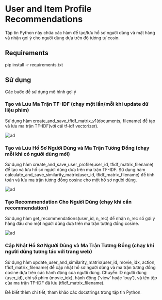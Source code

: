 # User and Item Profile Recommendations

Tập tin Python này chứa các hàm để tạo/lưu hồ sơ người dùng và mặt hàng và nhận gợi ý cho người dùng dựa trên độ tương tự cosin.

## Requirements

pip install -r requirements.txt

## Sử dụng

Các bước để sử dụng mô hình gợi ý

### Tạo và Lưu Ma Trận TF-IDF (chạy một lần/mỗi khi update dữ liệu phim)

Sử dụng hàm create_and_save_tfidf_matrix_v1(documents, filename) để tạo và lưu ma trận TF-IDF(với cái tf-idf vectorizer).

![ad](https://github.com/nhat2520/Letfnix/assets/161301206/05b2be77-5326-415e-91d5-a54f5f7d69de)

### Tạo và Lưu Hồ Sơ Người Dùng và Ma Trận Tương Đồng (chạy mỗi khi có người dùng mới)

Sử dụng hàm create_and_save_user_profile(user_id, tfidf_matrix_filename) để tạo và lưu hồ sơ người dùng dựa trên ma trận TF-IDF.
Sử dụng hàm calculate_and_save_similarity_matrix(user_id, tfidf_matrix_filename) để tính toán và lưu ma trận tương đồng cosine cho một hồ sơ người dùng.

![ad](https://github.com/nhat2520/Letfnix/assets/161301206/fde61eba-e55a-4e51-abf6-036d7b48542e)

### Tạo Recommendation Cho Người Dùng (chạy khi cần recommendation)

Sử dụng hàm get_recommendations(user_id, n_rec) để nhận n_rec số gợi ý hàng đầu cho một người dùng dựa trên ma trận tương đồng cosine.

![ad](https://github.com/nhat2520/Letfnix/assets/161301206/d145d5cb-c399-41e8-bcdb-16a2eeefc818)


### Cập Nhật Hồ Sơ Người Dùng và Ma Trận Tương Đồng (chạy khi người dùng tương tác với trang web)

Sử dụng hàm update_user_and_similarity_matrix(user_id, movie_idx, action, tfidf_matrix_filename) để cập nhật hồ sơ người dùng và ma trận tương đồng cosine dựa trên các hành động của người dùng.
Chuyển ID người dùng (user_id), chỉ số phim (movie_idx), hành động ('view' hoặc 'buy'), và tên tệp của ma trận TF-IDF đã lưu (tfidf_matrix_filename).

Để biết thêm chi tiết, tham khảo các docstrings trong tập tin Python.

